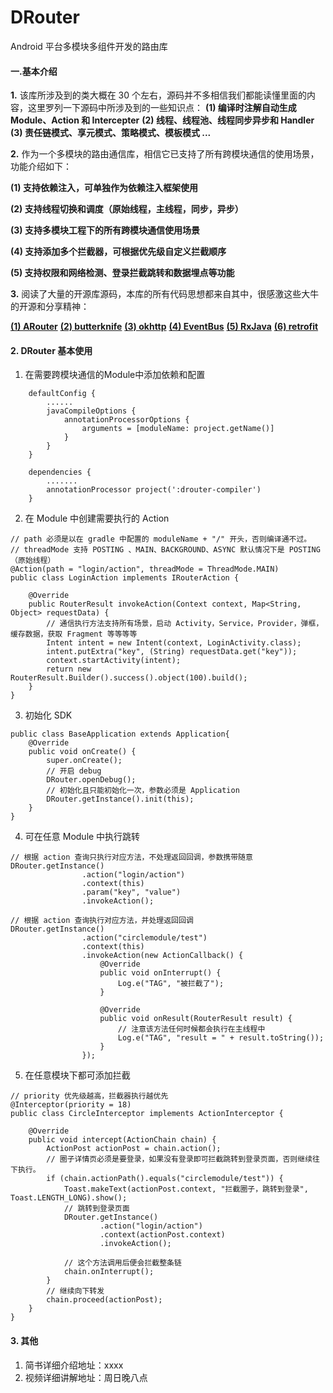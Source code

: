 # DRouter
Android 平台多模块多组件开发的路由库

#### **一.基本介绍**

**1.** 该库所涉及到的类大概在 30 个左右，源码并不多相信我们都能读懂里面的内容，这里罗列一下源码中所涉及到的一些知识点：
**(1) 编译时注解自动生成 Module、Action 和 Intercepter**
**(2) 线程、线程池、线程同步异步和 Handler**
**(3) 责任链模式、享元模式、策略模式、模板模式 ...**

**2.** 作为一个多模块的路由通信库，相信它已支持了所有跨模块通信的使用场景，功能介绍如下：

**(1) 支持依赖注入，可单独作为依赖注入框架使用**

**(2) 支持线程切换和调度（原始线程，主线程，同步，异步）**

**(3) 支持多模块工程下的所有跨模块通信使用场景**

**(4) 支持添加多个拦截器，可根据优先级自定义拦截顺序**

**(5) 支持权限和网络检测、登录拦截跳转和数据埋点等功能**

**3.** 阅读了大量的开源库源码，本库的所有代码思想都来自其中，很感激这些大牛的开源和分享精神：

**[(1) ARouter](https://github.com/alibaba/ARouter)**
**[(2) butterknife](https://github.com/JakeWharton/butterknife)**
**[(3) okhttp](https://github.com/square/okhttp)**
**[(4) EventBus](https://github.com/greenrobot/EventBus)**
**[(5) RxJava](https://github.com/ReactiveX/RxJava)**
**[(6) retrofit](https://github.com/square/retrofit)**

#### **2. DRouter 基本使用**
1. 在需要跨模块通信的Module中添加依赖和配置
```
    defaultConfig {
        ......
        javaCompileOptions {
            annotationProcessorOptions {
                arguments = [moduleName: project.getName()]
            }
        }
    }

    dependencies {
        .......
        annotationProcessor project(':drouter-compiler')
    }
```
2. 在 Module 中创建需要执行的 Action
```
// path 必须是以在 gradle 中配置的 moduleName + "/" 开头，否则编译通不过。
// threadMode 支持 POSTING 、MAIN、BACKGROUND、ASYNC 默认情况下是 POSTING（原始线程）
@Action(path = "login/action", threadMode = ThreadMode.MAIN)
public class LoginAction implements IRouterAction {

    @Override
    public RouterResult invokeAction(Context context, Map<String, Object> requestData) {
        // 通信执行方法支持所有场景，启动 Activity，Service，Provider，弹框，缓存数据，获取 Fragment 等等等等
        Intent intent = new Intent(context, LoginActivity.class);
        intent.putExtra("key", (String) requestData.get("key"));
        context.startActivity(intent);
        return new RouterResult.Builder().success().object(100).build();
    }
}
```
3. 初始化 SDK
```
public class BaseApplication extends Application{
    @Override
    public void onCreate() {
        super.onCreate();
        // 开启 debug
        DRouter.openDebug();
        // 初始化且只能初始化一次，参数必须是 Application
        DRouter.getInstance().init(this);
    }
}
```
4. 可在任意 Module 中执行跳转
```
// 根据 action 查询只执行对应方法，不处理返回回调，参数携带随意
DRouter.getInstance()
                .action("login/action")
                .context(this)
                .param("key", "value")
                .invokeAction();

// 根据 action 查询执行对应方法，并处理返回回调
DRouter.getInstance()
                .action("circlemodule/test")
                .context(this)
                .invokeAction(new ActionCallback() {
                    @Override
                    public void onInterrupt() {
                        Log.e("TAG", "被拦截了");
                    }

                    @Override
                    public void onResult(RouterResult result) {
                        // 注意该方法任何时候都会执行在主线程中
                        Log.e("TAG", "result = " + result.toString());
                    }
                });
```
5. 在任意模块下都可添加拦截
```
// priority 优先级越高，拦截器执行越优先
@Interceptor(priority = 18)
public class CircleInterceptor implements ActionInterceptor {

    @Override
    public void intercept(ActionChain chain) {
        ActionPost actionPost = chain.action();
        // 圈子详情页必须是要登录，如果没有登录即可拦截跳转到登录页面，否则继续往下执行。
        if (chain.actionPath().equals("circlemodule/test")) {
            Toast.makeText(actionPost.context, "拦截圈子，跳转到登录", Toast.LENGTH_LONG).show();
            // 跳转到登录页面
            DRouter.getInstance()
                    .action("login/action")
                    .context(actionPost.context)
                    .invokeAction();

            // 这个方法调用后便会拦截整条链
            chain.onInterrupt();
        }
        // 继续向下转发
        chain.proceed(actionPost);
    }
}
```

#### **3. 其他**
1. 简书详细介绍地址：xxxx
2. 视频详细讲解地址：周日晚八点


